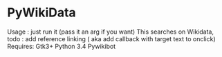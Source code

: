 # PyWikiData
Usage : just run it (pass it an arg if you want)
This searches on Wikidata, 
todo : add reference linking ( aka add callback with target text to onclick)
Requires:
Gtk3+
Python 3.4
Pywikibot